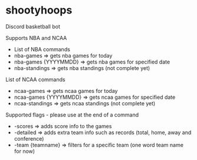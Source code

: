 # shootyhoops
Discord basketball bot

Supports NBA and NCAA

* List of NBA commands
* nba-games => gets nba games for today
* nba-games {YYYYMMDD} => gets nba games for specified date
* nba-standings => gets nba standings (not complete yet)

List of NCAA commands
* ncaa-games => gets ncaa games for today
* ncaa-games {YYYYMMDD} => gets ncaa games for specified date
* ncaa-standings => gets ncaa standings (not complete yet)

Supported flags - please use at the end of a command
* -scores => adds score info to the games
* -detailed => adds extra team info such as records (total, home, away and conference)
* -team {teamname} => filters for a specific team (one word team name for now)